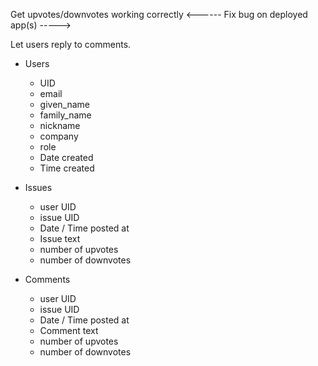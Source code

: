 Get upvotes/downvotes working correctly
<------ Fix bug on deployed app(s) ----->

Let users reply to comments.




 - Users
    - UID
    - email
    - given_name
    - family_name
    - nickname
    - company
    - role
    - Date created
    - Time created

 - Issues
    - user UID
    - issue UID
    - Date / Time posted at
    - Issue text
    - number of upvotes
    - number of downvotes

- Comments
    - user UID
    - issue UID
    - Date / Time posted at
    - Comment text
    - number of upvotes
    - number of downvotes